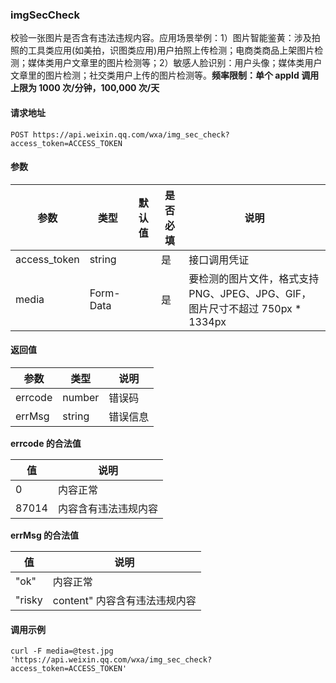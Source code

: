 ### imgSecCheck

校验一张图片是否含有违法违规内容。应用场景举例：1）图片智能鉴黄：涉及拍照的工具类应用(如美拍，识图类应用)用户拍照上传检测；电商类商品上架图片检测；媒体类用户文章里的图片检测等；2）敏感人脸识别：用户头像；媒体类用户文章里的图片检测；社交类用户上传的图片检测等。**频率限制：单个 appId 调用上限为 1000 次/分钟，100,000 次/天**

#### 请求地址
```
POST https://api.weixin.qq.com/wxa/img_sec_check?access_token=ACCESS_TOKEN
```

#### 参数
| 参数 | 类型 | 默认值 | 是否必填 | 说明 |
| ---- | ---- | ------ | -------- | ---- |
| access_token | string |  | 是 | 接口调用凭证 |
| media | Form-Data |  | 是 | 要检测的图片文件，格式支持PNG、JPEG、JPG、GIF，图片尺寸不超过 750px * 1334px |

#### 返回值
| 参数 | 类型 | 说明 |
| ---- | ---- | ---- |
| errcode | number | 错误码 |
| errMsg | string | 错误信息 |

**errcode 的合法值**

| 值 | 说明 |
| -- | ---- |
| 0 | 内容正常 |
| 87014 | 内容含有违法违规内容 |

**errMsg 的合法值**

| 值 | 说明 |
| -- | ---- |
| "ok" | 内容正常 |
| "risky | content" 内容含有违法违规内容 |

#### 调用示例

 ```
 curl -F media=@test.jpg
 'https://api.weixin.qq.com/wxa/img_sec_check?access_token=ACCESS_TOKEN'
 ```
